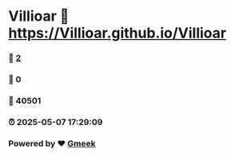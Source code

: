 # Villioar :link: https://Villioar.github.io/Villioar 
### :page_facing_up: [2](https://Villioar.github.io/Villioar/tag.html) 
### :speech_balloon: 0 
### :hibiscus: 40501 
### :alarm_clock: 2025-05-07 17:29:09 
### Powered by :heart: [Gmeek](https://github.com/Meekdai/Gmeek)

